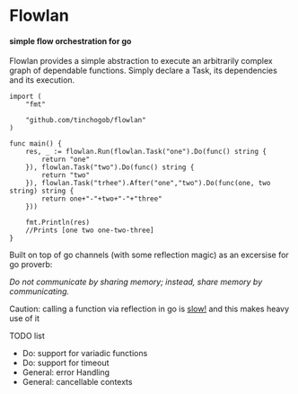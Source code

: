# Flowlan
#### simple flow orchestration for go

Flowlan provides a simple abstraction to execute an arbitrarily complex graph of dependable functions.
Simply declare a Task, its dependencies and its execution.

```golang
import (
    "fmt"
    
    "github.com/tinchogob/flowlan"
)

func main() {
	res, _ := flowlan.Run(flowlan.Task("one").Do(func() string {
		return "one"
	}), flowlan.Task("two").Do(func() string {
		return "two"
	}), flowlan.Task("trhee").After("one","two").Do(func(one, two string) string {
		return one+"-"+two+"-"+"three"
	}))

	fmt.Println(res)
	//Prints [one two one-two-three]
}
```

Built on top of go channels (with some reflection magic) as an excersise for go proverb:

_Do not communicate by sharing memory; instead, share memory by communicating._

Caution: calling a function via reflection in go is [slow!](https://github.com/golang/go/issues/7818) and this makes heavy use of it

TODO list
- Do: support for variadic functions
- Do: support for timeout
- General: error Handling
- General: cancellable contexts

